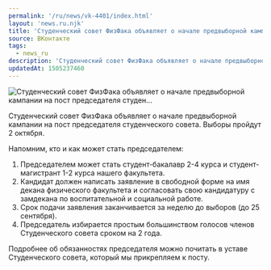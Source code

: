```yaml
---
permalink: '/ru/news/vk-4401/index.html'
layout: 'news.ru.njk'
title: 'Студенческий совет ФизФака объявляет о начале предвыборной кампании на пост председателя студен…'
source: ВКонтакте
tags:
  - news_ru
description: 'Студенческий совет ФизФака объявляет о начале предвыборной кампании на пост председателя студен…'
updatedAt: 1505237460
---
```

![Студенческий совет ФизФака объявляет о начале предвыборной кампании на пост председателя студен…](https://sun9-53.userapi.com/impf/c840221/v840221049/2bd52/a1H__8FNm7E.jpg?size=1280x720&quality=96&sign=d84184e5232ddcbff62d812827b64b5d&c_uniq_tag=Hi9K5uoWMDbC-VU-n7ghowEPPKKOiglO7nCn4z5r99E&type=album)

Студенческий совет ФизФака объявляет о начале предвыборной кампании на пост председателя студенческого совета. Выборы пройдут 2 октября.

Напомним, кто и как может стать председателем:
1. Председателем может стать студент-бакалавр 2-4 курса и студент-магистрант 1-2 курса нашего факультета.
2. Кандидат должен написать заявление в свободной форме на имя декана физического факультета и согласовать свою кандидатуру с замдекана по воспитательной и социальной работе.
3. Срок подачи заявления заканчивается за неделю до выборов (до 25 сентября).
4. Председатель избирается простым большинством голосов членов Студенческого совета сроком на 2 года.

Подробнее об обязанностях председателя можно почитать в уставе Студенческого совета, который мы прикрепляем к посту.
